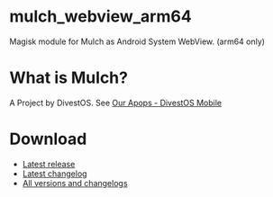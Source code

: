 # mulch_webview_arm64
Magisk module for Mulch as Android System WebView. (arm64 only)

# What is Mulch?
A Project by DivestOS. See [Our Apops - DivestOS Mobile](https://divestos.org/index.php?page=our_apps#mulch)

# Download
- [Latest release](https://link.kescher.at/mulch-webview-arm64-magisk-module-latest)
- [Latest changelog](https://link.kescher.at/mulch-webview-arm64-magisk-module-latest-changelog)
- [All versions and changelogs](https://link.kescher.at/mulch-webview-arm64-magisk-module)
